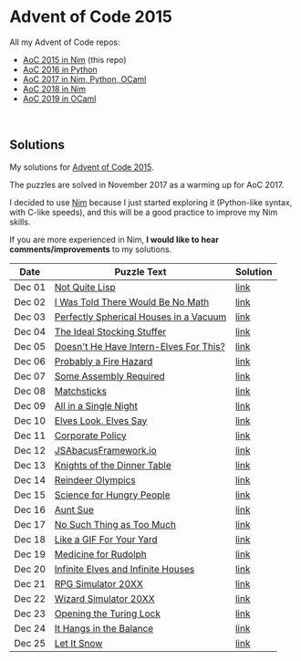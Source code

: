 # Advent of Code 2015

All my Advent of Code repos:

* [AoC 2015 in Nim](https://github.com/narimiran/advent_of_code_2015) (this repo)
* [AoC 2016 in Python](https://github.com/narimiran/advent_of_code_2016)
* [AoC 2017 in Nim, Python, OCaml](https://github.com/narimiran/AdventOfCode2017)
* [AoC 2018 in Nim](https://github.com/narimiran/AdventOfCode2018)
* [AoC 2019 in OCaml](https://github.com/narimiran/AdventOfCode2019)


&nbsp;


## Solutions

My solutions for [Advent of Code 2015](http://adventofcode.com/2015).

The puzzles are solved in November 2017 as a warming up for AoC 2017.

I decided to use [Nim](https://nim-lang.org/) because I just started exploring it (Python-like syntax, with C-like speeds), and this will be a good practice to improve my Nim skills.

If you are more experienced in Nim, **I would like to hear comments/improvements** to my solutions.



Date   | Puzzle Text                                                                  | Solution
---    | ---                                                                          | ---
Dec 01 | [Not Quite Lisp](http://adventofcode.com/2015/day/1)                         | [link](nim/day01.nim)
Dec 02 | [I Was Told There Would Be No Math](http://adventofcode.com/2015/day/2)      | [link](nim/day02.nim)
Dec 03 | [Perfectly Spherical Houses in a Vacuum](http://adventofcode.com/2015/day/3) | [link](nim/day03.nim)
Dec 04 | [The Ideal Stocking Stuffer](http://adventofcode.com/2015/day/4)             | [link](nim/day04.nim)
Dec 05 | [Doesn't He Have Intern-Elves For This?](http://adventofcode.com/2015/day/5) | [link](nim/day05.nim)
Dec 06 | [Probably a Fire Hazard](http://adventofcode.com/2015/day/6)                 | [link](nim/day06.nim)
Dec 07 | [Some Assembly Required](http://adventofcode.com/2015/day/7)                 | [link](nim/day07.nim)
Dec 08 | [Matchsticks](http://adventofcode.com/2015/day/8)                            | [link](nim/day08.nim)
Dec 09 | [All in a Single Night](http://adventofcode.com/2015/day/9)                  | [link](nim/day09.nim)
Dec 10 | [Elves Look, Elves Say](http://adventofcode.com/2015/day/10)                 | [link](nim/day10.nim)
Dec 11 | [Corporate Policy](http://adventofcode.com/2015/day/11)                      | [link](nim/day11.nim)
Dec 12 | [JSAbacusFramework.io](http://adventofcode.com/2015/day/12)                  | [link](nim/day12.nim)
Dec 13 | [Knights of the Dinner Table](http://adventofcode.com/2015/day/13)           | [link](nim/day13.nim)
Dec 14 | [Reindeer Olympics](http://adventofcode.com/2015/day/14)                     | [link](nim/day14.nim)
Dec 15 | [Science for Hungry People](http://adventofcode.com/2015/day/15)             | [link](nim/day15.nim)
Dec 16 | [Aunt Sue](http://adventofcode.com/2015/day/16)                              | [link](nim/day16.nim)
Dec 17 | [No Such Thing as Too Much](http://adventofcode.com/2015/day/17)             | [link](nim/day17.nim)
Dec 18 | [Like a GIF For Your Yard](http://adventofcode.com/2015/day/18)              | [link](nim/day18.nim)
Dec 19 | [Medicine for Rudolph](http://adventofcode.com/2015/day/19)                  | [link](nim/day19.nim)
Dec 20 | [Infinite Elves and Infinite Houses](http://adventofcode.com/2015/day/10)    | [link](nim/day10.nim)
Dec 21 | [RPG Simulator 20XX](http://adventofcode.com/2015/day/11)                    | [link](nim/day11.nim)
Dec 22 | [Wizard Simulator 20XX](http://adventofcode.com/2015/day/12)                 | [link](nim/day12.nim)
Dec 23 | [Opening the Turing Lock](http://adventofcode.com/2015/day/13)               | [link](nim/day13.nim)
Dec 24 | [It Hangs in the Balance](http://adventofcode.com/2015/day/14)               | [link](nim/day14.nim)
Dec 25 | [Let It Snow](http://adventofcode.com/2015/day/15)                           | [link](nim/day15.nim)
